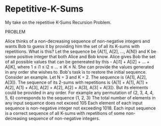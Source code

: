 # Repetitive-K-Sums
My take on the repetitive K-Sums Recursion Problem.

PROBLEM

Alice thinks of a non-decreasing sequence of non-negative integers and wants Bob to guess it by providing him the set of all its K-sums with repetitions.
What is this? Let the sequence be {A[1], A[2], ..., A[N]} and K be some positive integer that both Alice and Bob know. Alice gives Bob the set of all possible values that can be genereated by this - A[i1] + A[i2] + ... + A[iK], where 1 ≤ i1 ≤ i2 ≤ ... ≤ iK ≤ N. She can provide the values generated in any order she wishes to. Bob's task is to restore the initial sequence.
Consider an example. Let N = 3 and K = 2. The sequence is {A[1], A[2], A[3]}. The sequence of its 2-sums with repetitions is {A[1] + A[1], A[1] + A[2], A[1] + A[3], A[2] + A[2], A[2] + A[3], A[3] + A[3]}. But its elements could be provided in any order. For example any permutation of {2, 3, 4, 4, 5, 6} corresponds to the sequence {1, 2, 3}
The total number of elements in any input sequence does not exceed 105
Each element of each input sequence is non-negative integer not exceeding 1018.
Each input sequence is a correct sequence of all K-sums with repetitions of some non-decreasing sequence of non-negative integers.
